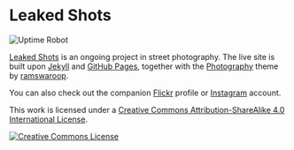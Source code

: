 # Leaked Shots

![Uptime Robot](https://img.shields.io/uptimerobot/status/m780119127-bfaaaeb4547f3ccb8deef669)

[Leaked Shots](https://leakedshots.com) is an ongoing project in street photography. The live site is built upon [Jekyll](https://jekyllrb.com/) and [GitHub Pages](https://pages.github.com/), together with the [Photography](https://github.com/ramswaroop/photography) theme by [ramswaroop](https://github.com/ramswaroop).

You can also check out the companion [Flickr](https://www.flickr.com/people/leakedshots) profile or [Instagram](https://www.instagram.com/leakedshots) account.

This work is licensed under a <a rel="license" href="http://creativecommons.org/licenses/by-sa/4.0/">Creative Commons Attribution-ShareAlike 4.0 International License</a>.

<a rel="license" href="http://creativecommons.org/licenses/by-sa/4.0/"><img alt="Creative Commons License" style="border-width:0" src="https://i.creativecommons.org/l/by-sa/4.0/88x31.png" /></a>
